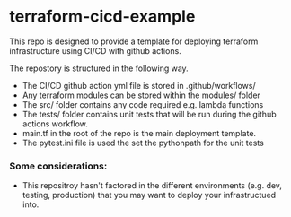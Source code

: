 # terraform-cicd-example

This repo is designed to provide a template for deploying terraform infrastructure using CI/CD with github actions.

The repostory is structured in the following way.

* The CI/CD github action yml file is stored in .github/workflows/
* Any terraform modules can be stored within the modules/ folder
* The src/ folder contains any code required e.g. lambda functions
* The tests/ folder contains unit tests that will be run during the github actions workflow.
* main.tf in the root of the repo is the main deployment template. 
* The pytest.ini file is used the set the pythonpath for the unit tests

### Some considerations:
* This repositroy hasn't factored in the different environments (e.g. dev, testing, production) that you may want to deploy your infrastructued into.  